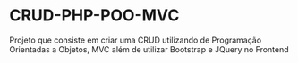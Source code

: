 # CRUD-PHP-POO-MVC
Projeto que consiste em criar uma CRUD utilizando de Programação Orientadas a Objetos, MVC além de utilizar Bootstrap e JQuery no Frontend
